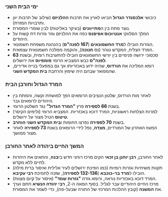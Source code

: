 ### ימי הבית השני

- כיבושי **אלכסנדר הגדול** הביאו לארץ את תרבות **ההלניזם** (שילוב של תרבות יוון ותרבויות המזרח).
- נוצר מתח בין ה**מתייוונים** (בעיקר באליטות) לבין שומרי המסורת.
- המלך הסלווקי **אנטיוכוס אפיפנס** כפה את ההלניזם וגזר גזרות דת קשות על היהודים.
- הגזרות הובילו ל**מרד החשמונאים** (**167 לפנה"ס**) בהנהגת משפחת חשמונאי.
- המרד הצליח, המקדש טוהר (נס **חנוכה**), והוקמה ממלכה חשמונאית עצמאית.
- סכסוכי ירושה פנימיים בין יורשי החשמונאים הובילו להתערבות רומית, ובשנת **63 לפנה"ס** כבש המצביא הרומי **פומפיוס** את ירושלים.
- רומא המליכה את **הורדוס**, שהיה ידוע באכזריותו אך גם במפעלי בנייה אדירים, שהמפואר שבהם היה שיפוץ והרחבת **בית המקדש השני**.

### המרד הגדול וחורבן הבית

- לאחר מות הורדוס, שלטון הנציבים הרומאים הפך למושחת וקשה, והמתח בין היהודים לרומאים גבר.
- בשנת **66 לספירה** פרץ **"המרד הגדול"** נגד השלטון הרומי.
- למרות הצלחות ראשוניות, המרד דוכא באכזריות. המצביא הרומי (ולימים הקיסר) **טיטוס** הטיל מצור על ירושלים.
- בשנת **70 לספירה** נפרצו החומות ו**בית המקדש השני הוחרב**.
- המעוז האחרון של המורדים, **מצדה**, נפל לידי הרומאים בשנת **73 לספירה** לאחר מצור ממושך.

### המשך החיים ביהודה לאחר החורבן

- לאחר החורבן, **רבן יוחנן בן זכאי** הקים מרכז רוחני חדש ב**יבנה**, והתאים את היהדות לחיים ללא מקדש.
- תקוות משיחיות וגזרות רומיות (כמו הפיכת ירושלים לעיר אלילית ואיסור ברית מילה) הובילו ל**מרד בר-כוכבא** (**132-136 לספירה**), שזכה לתמיכת **רבי עקיבא**.
- המרד דוכא באכזריות נוראה, ורומא גזרה **"גזרות שמד"** (איסור על קיום מצוות).
- מרכז החיים היהודיים עבר לגליל. בסוף המאה ה-2, **רבי יהודה הנשיא** חתם וערך את **המשנה** (קובץ ההלכות המרכזי של התורה שבעל-פה), כדי לשמר את המסורת.
